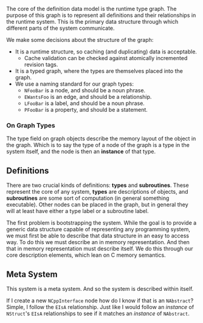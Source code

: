 The core of the definition data model is the runtime type graph. The purpose of this graph is to represent all definitions and their relationships in the runtime system. This is the primary data structure through which different parts of the system communicate.

We make some decisions about the structure of the graph:

* It is a runtime structure, so caching (and duplicating) data is acceptable.
  * Cache validation can be checked against atomically incremented revision tags.
* It is a typed graph, where the types are themselves placed into the graph.
* We use a naming standard for our graph types:
  * `NFooBar` is a node, and should be a noun phrase.
  * `EWantsFoo` is an edge, and should be a relationship.
  * `LFooBar` is a label, and should be a noun phrase.
  * `PFooBar` is a property, and should be a statement.

### On Graph Types

The type field on graph objects describe the memory layout of the object in the graph. Which is to say the type of a node of the graph is a type in the system itself, and the node is then an **instance** of that type.

## Definitions

There are two crucial kinds of definitions: **types** and **subroutines**. These represent the core of any system, **types** are descriptions of objects, and **subroutines** are some sort of computation (in general something executable). Other nodes can be placed in the graph, but in general they will at least have either a type label or a subroutine label.

The first problem is bootstrapping the system. While the goal is to provide a generic data structure capable of representing any programming system, we must first be able to describe that data structure in an easy to access way. To do this we must describe an in memory representation. And then that in memory representation must describe itself. We do this through our core description elements, which lean on C memory semantics.

## Meta System

This system is a meta system. And so the system is described within itself.

If I create a new `NCppInterface` node how do I know if that is an `NAbstract`? Simple, I follow the `EIsA` relationship. Just like I would follow an *instance* of `NStruct`'s `EIsA` relationships to see if it matches an *instance* of `NAbstract`.